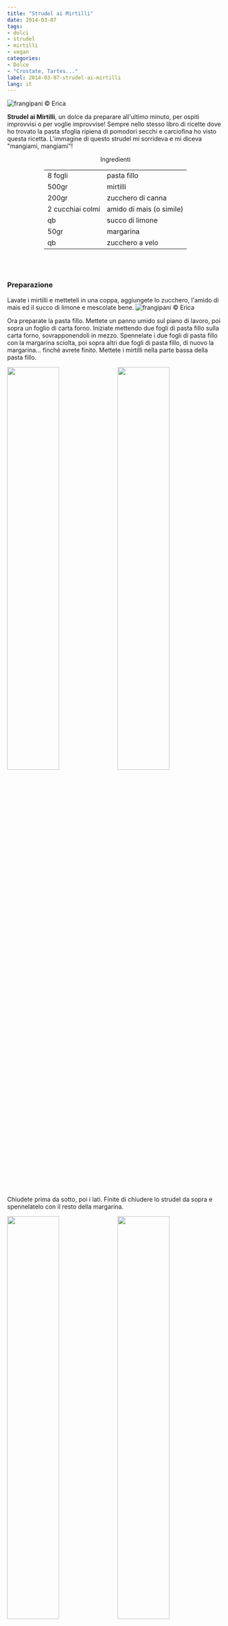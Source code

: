 ```yaml
---
title: "Strudel ai Mirtilli"
date: 2014-03-07
tags:
- dolci
- strudel
- mirtilli
- vegan
categories:
- Dolce
- "Crostate, Tartes..."
label: 2014-03-07-strudel-ai-mirtilli
lang: it
---
```

![](header.jpg "frangipani © Erica")

**Strudel ai Mirtilli**, un dolce da preparare all'ultimo minuto, per ospiti improvvisi o per voglie improvvise! Sempre nello stesso libro di ricette dove ho trovato la pasta sfoglia ripiena di pomodori secchi e carciofina ho visto questa ricetta. L'immagine di questo strudel mi sorrideva e mi diceva "mangiami, mangiami"! 


<div id="wrapper" style="text-align: center">
  <div id="yourdiv" style="display: inline-block;">
    <div class="ingredients" itemscope itemtype="http://schema.org/Recipe">
      <span itemprop="name" style="display:none;">Strudel ai Mirtilli</span>
      <span itemprop="recipeCategory" style="display:none;">Dolce</span>
      <img itemprop="image" style="display:none;" class="ignore-gallery-item" src="header.jpeg"/>
      <span itemprop="author" style="display:none;">Erica Raiano</span>
      <span itemprop="description" style="display:none;">Strudel ai Mirtilli, un dolce da preparare all'ultimo minuto, per ospiti improvvisi o per voglie improvvise!</span>
      <div class="ingredients-title">Ingredienti</div>
      <table>
        <tbody>
          <tr itemprop="recipeIngredient">
            <td>8 fogli</td>
            <td>pasta fillo</td>
          </tr>
          <tr itemprop="recipeIngredient">
            <td>500gr</td>
            <td>mirtilli</td>
          </tr>
          <tr itemprop="recipeIngredient">
            <td>200gr</td>
            <td>zucchero di canna</td>
          </tr>
          <tr itemprop="recipeIngredient">
            <td>2 cucchiai colmi</td>
            <td>amido di mais (o simile)</td>
          </tr>
          <tr itemprop="recipeIngredient">
            <td>qb</td>
            <td>succo di limone</td>
          </tr>
          <tr itemprop="recipeIngredient">
            <td>50gr</td>
            <td>margarina</td>
          </tr>
          <tr itemprop="recipeIngredient">
            <td>qb</td>
            <td>zucchero a velo</td>      
          </tr>
        </tbody>
      </table>
      <br></br>
    </div>
  </div>
</div>


<h3>
  <font color="grey">
    <i class="fa fa-cogs"></i>
  </font> Preparazione
</h3>

Lavate i mirtilli e metteteli in una coppa, aggiungete lo zucchero, l'amido di mais ed il succo di limone e mescolate bene.
![](mirtilli.jpg "frangipani © Erica")

Ora preparate la pasta fillo. Mettete un panno umido sul piano di lavoro, poi sopra un foglio di carta forno. Iniziate mettendo due fogli di pasta fillo sulla carta forno, sovrapponendoli in mezzo. Spennelate i due fogli di pasta fillo con la margarina sciolta, poi sopra altri due fogli di pasta fillo, di nuovo la margarina... finché avrete finito. Mettete i mirtilli nella parte bassa della pasta fillo.
<p>
  <div style="width: 100%; margin-bottom: 0">
    <img style="float: left; width: 49%; margin-right: 1%" src="fillo.jpg" alt="" title="frangipani © Erica" />
    <img style="float: left; width: 49%; margin-left: 1%" src="riempito.jpg" alt="" title="frangipani © Erica" />
    <div style="clear: both"></div>
  </div>
</p>

Chiudete prima da sotto, poi i lati. Finite di chiudere lo strudel da sopra e spennelatelo con il resto della margarina.
<p>
  <div style="width: 100%; margin-bottom: 0">
    <img style="float: left; width: 49%; margin-right: 1%" src="chiudere.jpg" alt="" title="frangipani © Erica" />
    <img style="float: left; width: 49%; margin-left: 1%" src="chiuso.jpg" alt="" title="frangipani © Erica" />
    <div style="clear: both"></div>
  </div>
</p>

Mettetelo sulla teglia e infronate lo strudel a 190°C (ventilato) per ca. 15min. Può essere che un po' di succo fuoriesca...
![](sfornato.jpg "frangipani © Erica")

Prima di servirlo, finite con una bella spolverata di zucchero a velo e possibilmente servitelo caldo!
![](risultato.jpg "frangipani © Erica")


<h3>
  <font color="#FFCC00">
    <i class="fa fa-lightbulb-o"></i>
  </font> P.S.
</h3>

Non lo so, ma secondo me questo strudel è buonissimo anche con le ciliegie o le more... e come accompagnamento un buon gelato alla vaniglia!

<h4>Buon appetito
  <font color="red">
    <i class="fa fa-smile-o"></i>
  </font>
</h4>